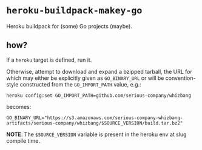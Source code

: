 # `heroku-buildpack-makey-go`

Heroku buildpack for (some) Go projects (maybe).

## how?

If a `heroku` target is defined, run it.

Otherwise, attempt to download and expand a bzipped tarball, the URL
for which may either be explicitly given as `GO_BINARY_URL` or will
be convention-style constructed from the `GO_IMPORT_PATH` value, e.g.:

```
heroku config:set GO_IMPORT_PATH=github.com/serious-company/whizbang
```

becomes:

```
GO_BINARY_URL="https://s3.amazonaws.com/serious-company-whizbang-artifacts/serious-company/whizbang/$SOURCE_VERSION/build.tar.bz2"
```

**NOTE**: The `$SOURCE_VERSION` variable is present in the heroku env
at slug compile time.
